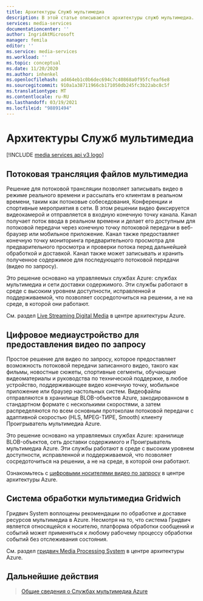 ```yaml
---
title: Архитектуры Служб мультимедиа
description: В этой статье описываются архитектуры служб мультимедиа.
services: media-services
documentationcenter: ''
author: IngridAtMicrosoft
manager: femila
editor: ''
ms.service: media-services
ms.workload: ''
ms.topic: conceptual
ms.date: 11/20/2020
ms.author: inhenkel
ms.openlocfilehash: ad464eb1c0b6dec694c7c40868a0f95fcfeaf6e8
ms.sourcegitcommit: 910a1a38711966cb171050db245fc3b22abc8c5f
ms.translationtype: MT
ms.contentlocale: ru-RU
ms.lasthandoff: 03/19/2021
ms.locfileid: "98891494"
---
```

# <a name="media-services-architectures"></a>Архитектуры Служб мультимедиа

[!INCLUDE [media services api v3 logo](./includes/v3-hr.md)]

## <a name="live-streaming-digital-media"></a>Потоковая трансляция файлов мультимедиа

Решение для потоковой трансляции позволяет записывать видео в режиме реального времени и рассылать его клиентам в реальном времени, таким как потоковые собеседования, Конференции и спортивные мероприятия в сети. В этом решении видео фиксируется видеокамерой и отправляется в входную конечную точку канала. Канал получает поток ввода в реальном времени и делает его доступным для потоковой передачи через конечную точку потоковой передачи в веб-браузер или мобильное приложение. Канал также предоставляет конечную точку мониторинга предварительного просмотра для предварительного просмотра и проверки потока перед дальнейшей обработкой и доставкой. Канал также может записывать и хранить полученное содержимое для последующего потоковой передачи (видео по запросу).

Это решение основано на управляемых службах Azure: службах мультимедиа и сети доставки содержимого. Эти службы работают в среде с высоким уровнем доступности, исправленной и поддерживаемой, что позволяет сосредоточиться на решении, а не на среде, в которой они работают.

См. раздел [Live Streaming Digital Media](/azure/architecture/solution-ideas/articles/digital-media-live-stream) в центре архитектуры Azure.

## <a name="video-on-demand-digital-media"></a>Цифровое медиаустройство для предоставления видео по запросу

Простое решение для видео по запросу, которое предоставляет возможность потоковой передачи записанного видео, такого как фильмы, новостные сюжеты, спортивные сегменты, обучающие видеоматериалы и руководства по технической поддержке, в любое устройство, поддерживающее видео конечную точку, мобильное приложение или браузер настольных систем. Видеофайлы отправляются в хранилище BLOB-объектов Azure, закодированном в стандартном формате с несколькими скоростями, а затем распределяются по всем основным протоколам потоковой передачи с адаптивной скоростью (HLS, MPEG-ТИРЕ, Smooth) клиенту Проигрыватель мультимедиа Azure.

Это решение основано на управляемых службах Azure: хранилище BLOB-объектов, сеть доставки содержимого и Проигрыватель мультимедиа Azure. Эти службы работают в среде с высоким уровнем доступности, исправленной и поддерживаемой, что позволяет сосредоточиться на решении, а не на среде, в которой они работают.

Ознакомьтесь с [цифровыми носителями видео по запросу](/azure/architecture/solution-ideas/articles/digital-media-video) в центре архитектуры Azure.

## <a name="gridwich-media-processing-system"></a>Система обработки мультимедиа Gridwich

Гридвич System воплощены рекомендации по обработке и доставке ресурсов мультимедиа в Azure. Несмотря на то, что система Гридвич является относящейся к носителю, платформа обработки сообщений и событий может применяться к любому рабочему процессу обработки событий без отслеживания состояния.

См. раздел [гридвич Media Processing System](/azure/architecture/reference-architectures/media-services/gridwich-architecture) в центре архитектуры Azure.

## <a name="next-steps"></a>Дальнейшие действия

> [Общие сведения о Службах мультимедиа Azure](media-services-overview.md)